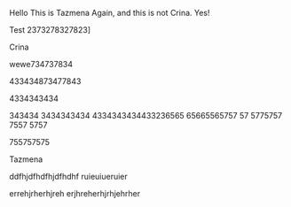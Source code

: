 Hello This is Tazmena Again, and this is not Crina. Yes!

Test 2373278327823]

Crina


wewe734737834


433434873477843

4334343434

343434
3434343434
4334343434433236565
65665565757
57
5775757
7557
5757


755757575


Tazmena

ddfhjdfhdfhjdfhdhf ruieuiueruier

errehjrherhjreh erjhreherhjrhjehrher
